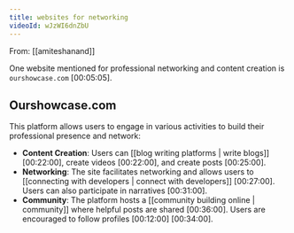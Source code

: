```yaml
---
title: websites for networking
videoId: wJzWI6dnZbU
---
```


From: [[amiteshanand]] <br/> 

One website mentioned for professional networking and content creation is `ourshowcase.com` <a class="yt-timestamp" data-t="00:05:05">[00:05:05]</a>.

## Ourshowcase.com

This platform allows users to engage in various activities to build their professional presence and network:
*   **Content Creation**: Users can [[blog writing platforms | write blogs]] <a class="yt-timestamp" data-t="00:22:00">[00:22:00]</a>, create videos <a class="yt-timestamp" data-t="00:22:00">[00:22:00]</a>, and create posts <a class="yt-timestamp" data-t="00:25:00">[00:25:00]</a>.
*   **Networking**: The site facilitates networking and allows users to [[connecting with developers | connect with developers]] <a class="yt-timestamp" data-t="00:27:00">[00:27:00]</a>. Users can also participate in narratives <a class="yt-timestamp" data-t="00:31:00">[00:31:00]</a>.
*   **Community**: The platform hosts a [[community building online | community]] where helpful posts are shared <a class="yt-timestamp" data-t="00:36:00">[00:36:00]</a>. Users are encouraged to follow profiles <a class="yt-timestamp" data-t="00:12:00">[00:12:00]</a> <a class="yt-timestamp" data-t="00:34:00">[00:34:00]</a>.
